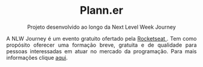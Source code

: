 <h1 align='center'> Plann.er </h1>
<p align='center'> Projeto desenvolvido ao longo da Next Level Week Journey </p>

<div align='justify'> A NLW Journey é um evento gratuito ofertado pela <a href='https://www.rocketseat.com.br/'>Rocketseat </a>. Tem como propósito oferecer uma formação breve, gratuita e de qualidade para pessoas interessadas em atuar no mercado da programação. Para mais informações clique <a href='https://www.rocketseat.com.br/eventos/nlw'> aqui</a>. </div>
